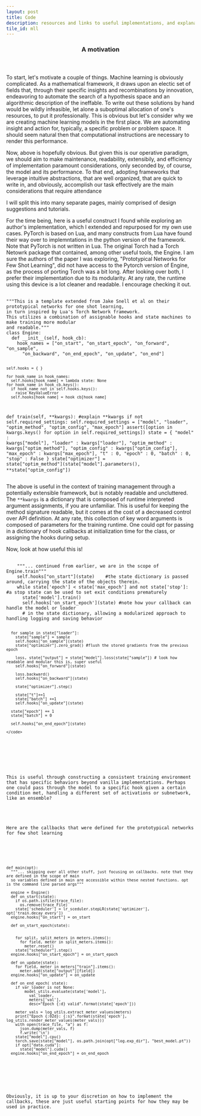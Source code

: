 ```yaml
---
layout: post
title: Code
description: resources and links to useful implementations, and explanations of framework basics
tile_id: mll
---
```





















<div class="content">
  <div class="inner">
    <header class="">
      <h3>A motivation</h3>
    </header>
  </div>
  <p>To start, let's motivate a couple of things.  Machine learning is obviously complicated. As a mathematical framework, it draws upon an electic set of fields that, through their specific insights and recombinations by innovation, endeavoring to automate the search of a hypothesis space and an algorithmic description of the ineffable.  To write out these solutions by hand would be wildly infeasible, let alone a suboptimal allocation of one's resources, to put it professionally. 
  This is obvious but let's consider why we are creating machine learning models in the first place.  We are automating insight and action for, typically, a specific problem or problem space. It should seem natural then that computational instructions are necessary to render this performance. </p>
  <p>Now, above is hopefully obvious. But given this is our operative paradigm, we should aim to make maintenance, readability, extensibily, and efficiency of implementation paramount considerations, only seconded by, of course, the model and its performance. To that end, adopting frameworks that leverage intuitive abstractions, that are well organized, that are quick to write in, and obviously, accomplish our task effectively are the main considerations that require attendance</p>
  <p>I will split this into many separate pages, mainly comprised of design suggestions and tutorials.</p>
  <p> For the time being, here is a useful construct I found while exploring an author's implementation, which I extended and repurposed for my own use cases. PyTorch is based on Lua, and many constructs from Lua have found their way over to implemntations in the python version of the framework. Note that PyTorch is not written in Lua. The original Torch had a Torch Netowrk package that contained, among other useful tools, the Engine.  I am sure the authors of the paper I was exploring, "Prototypical Networks for Few Shot Learning", did not have access to the Pytorch version of Engine, as the process of porting Torch was a bit long. After looking over both, I prefer their implementation due to its modularity. 
    At any rate, the runtime using this device is a lot cleaner and readable. I encourage checking it out.
  </p>
  <link rel="stylesheet" href="https://cdnjs.cloudflare.com/ajax/libs/highlight.js/10.1.0/styles/dracula.min.css">
  <script src="https://cdnjs.cloudflare.com/ajax/libs/highlight.js/10.1.0/highlight.min.js"></script>
  <script>hljs.initHighlightingOnLoad();</script>
  <pre>
  <code>
"""This is a template extended from Jake Snell et al on their prototypical networks for one shot learning,
in turn inspired by Lua's Torch Network framework.
This utilizes a combination of assignable hooks and state machines to make training more modular
and readable.""" 
class Engine:
  def __init__(self, hook_cb):
    hook_names = ["on_start", "on_start_epoch", "on_forward", "on_sample",
      "on_backward", "on_end_epoch", "on_update", "on_end"]
    
    self.hooks = { }
      
    for hook_name in hook_names:
      self.hooks[hook_name] = lambda state: None
    for hook_name in hook_cb.keys():
      if hook_name not in self.hooks.keys():
        raise KeyValueError
      self.hooks[hook_name] = hook_cb[hook_name] 
  def train(self, **kwargs): #explain **kwargs
    if not self.required_settings:
      self.required_settings = ["model", "loader", "optim_method", "optim_config", "max_epoch"]
    assert([option in kwargs.keys() for option in self.required_settings])
    state = {
      "model"         : kwargs["model"],
      "loader"        : kwargs["loader"],
      "optim_method"  : kwargs["optim_method"],
      "optim_config"  : kwargs["optim_config"],
      "max_epoch"     : kwargs["max_epoch"],
      "t"             : 0,
      "epoch"         : 0,
      "batch"         : 0,
      "stop"          : False
      }
    state["optimizer"] = state["optim_method"](state["model"].parameters(), **state["optim_config"])
  </code>
  </pre>
  <p> The above is useful in the context of training management through a potentially extensible framework, but is
  notably readable and uncluttered.  The <code>**kwargs</code> is a dictionary that is composed of runtime interpreted argument assignments, if you are unfamiliar. This is useful for keeping the method signature readable, but it comes at the cost of a decreased control over API definition.  At any rate, this collection of key word arguments is composed of parameters for the training runtime. One could opt for passing in a dictionary of hook callbacks at initialization time for the class, or assigning the hooks during setup.   
  </p>
  <p>Now, look at how useful this is!</p>
  <pre>
    <code>
    """... continued from earlier, we are in the scope of Engine.train"""
    self.hooks["on_start"](state)    #the state dictionary is passed around, carrying the state of the objects therein.
    while state['epoch'] < state['max_epoch'] and not state['stop']: #a stop state can be used to set exit conditions prematurely
      state['model'].train()
      self.hooks['on_start_epoch'](state) #note how your callback can handle the model or loader
      # in the state dictionary, allowing a modularized approach to handling logging and saving behavior

      for sample in state["loader"]:
        state["sample"] = sample
        self.hooks["on_sample"](state)
        state["optimizer"].zero_grad() #flush the stored gradients from the previous epoch

        loss, state["output"] = state["model"].loss(state["sample"]) # look how readable and modular this is, super useful
        self.hooks["on_forward"](state)

        loss.backward()
        self.hooks["on_backward"](state)

        state["optimizer"].step()

        state["t"]+=1
        state["batch"] +=1
        self.hooks["on_update"](state)

      state["epoch"] += 1
      state["batch"] = 0

      self.hooks["on_end_epoch"](state)

    </code>
  </pre>


  <p>This is useful through constructing a consistent training environment that has specific behaviors beyond vanilla implementations. Perhaps one could pass through the model to a specific hook given a certain condition met, handling a different set of activations or subnetwork, like an ensemble?</p> 

  <p>Here are the callbacks that were defined for the prototypical networks for few shot learning</p>





  
  <pre>
    <code>
def main(opt):
  """... skipping over all other stuff, just focusing on callbacks. note that they are defined in the scope of main
  so variables defined in main are accessible within these nested functions. opt is the command line parsed args"""
 
  engine = Engine() 
  def on_start(state):
    if os.path.isfile(trace_file):
      os.remove(trace_File)
    state['scheduler'] = lr_sceduler.stepLR(state['optimizer'], opt['train.decay_every'])
  engine.hooks["on_start"] = on_start

  def on_start_epoch(state):


    for split, split_meters in meters.items():
      for field, meter in split_meters.items():
        meter.reset()
    state["scheduler"].step()
  engine.hooks["on_start_epoch"] = on_start_epoch

  def on_update(state):
    for field, meter in meters["train"].items():
      meter.add(state["output"][field])
  engine.hooks["on_update"] = on_update

  def on_end_epoch( state):
    if var_loader is not None:
        model_utils.evaluate(state['model'],
          val_loader,
          meters['val'],
          desc="Epoch {:d} valid".format(state['epoch']))
    
    meter_vals = log_utils.extract_meter_values(meters)
    print("Epoch {:02d}: {:s}".format(state['epoch'], log_utils.render_meter_values(meter_vals)))
    with open(trace_file, "a") as f:
      json.dump(meter_vals, f)
      f.write('\n')
    state["model"].cpu()
    torch.save(state["model"], os.path.join(opt["log.exp_dir"], "best_model.pt"))
    if opt["data.cuda"]:
      state["model"].cuda()
  engine.hooks["on_end_epoch"] = on_end_epoch

  </code>
  </pre>
  <p>Obviously, it is up to your discretion on how to implement the callbacks, these are just useful starting points for how they may be used in practice.</p>

</div>



